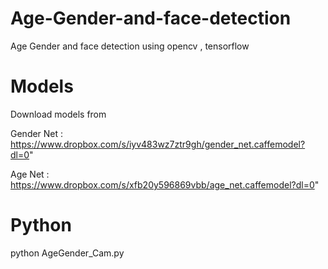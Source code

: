 # Age-Gender-and-face-detection
Age Gender and face detection using opencv , tensorflow 

# Models
Download models from

Gender Net : https://www.dropbox.com/s/iyv483wz7ztr9gh/gender_net.caffemodel?dl=0"

Age Net : https://www.dropbox.com/s/xfb20y596869vbb/age_net.caffemodel?dl=0"


# Python
python AgeGender_Cam.py 
